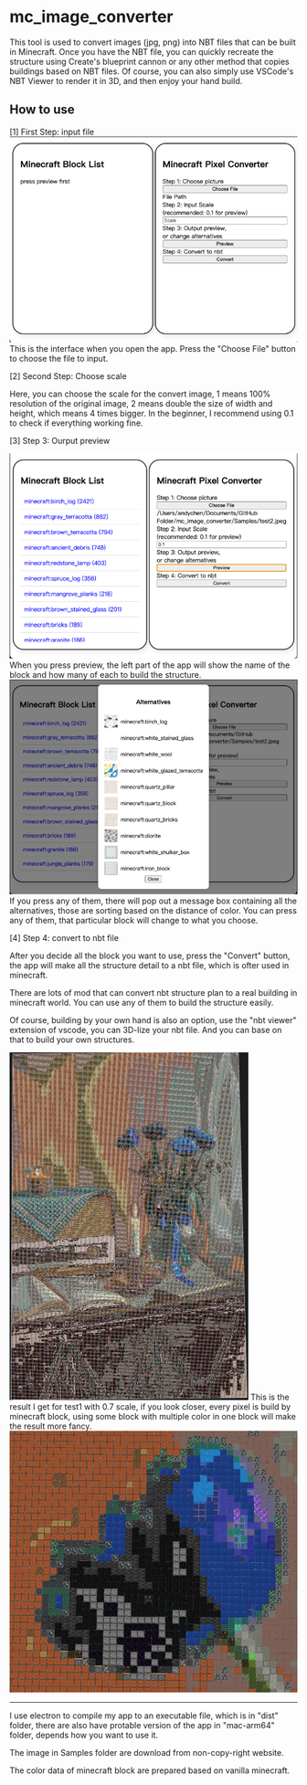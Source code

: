# mc_image_converter

This tool is used to convert images (jpg, png) into NBT files that can be built in Minecraft. Once you have the NBT file, you can quickly recreate the structure using Create's blueprint cannon or any other method that copies buildings based on NBT files. Of course, you can also simply use VSCode's NBT Viewer to render it in 3D, and then enjoy your hand build.

## How to use

[1] First Step: input file
![first glance](Readme_image/Interface.png "Title")
This is the interface when you open the app. Press the "Choose File" button to choose the file to input.

[2] Second Step: Choose scale

Here, you can choose the scale for the convert image, 1 means 100% resolution of the original image, 2 means double the size of width and height, which means 4 times bigger. In the beginner, I recommend using 0.1 to check if everything working fine.

[3] Step 3: Ourput preview

![pre-1](Readme_image/s2_1.png)
When you press preview, the left part of the app will show the name of the block and how many of each to build the structure.
![pre-2](Readme_image/s2-2.png)
If you press any of them, there will pop out a message box containing all the alternatives, those are sorting based on the distance of color. You can press any of them, that particular block will change to what you choose.

[4] Step 4: convert to nbt file

After you decide all the block you want to use, press the "Convert" button, the app will make all the structure detail to a nbt file, which is ofter used in minecraft.

There are lots of mod that can convert nbt structure plan to a real building in minecraft world. You can use any of them to build the structure easily.

Of course, building by your own hand is also an option, use the "nbt viewer" extension of vscode, you can 3D-lize your nbt file. And you can base on that to build your own structures.

![res_1](Readme_image/s4_1.png)
This is the result I get for test1 with 0.7 scale, if you look closer, every pixel is build by minecraft block, using some block with multiple color in one block will make the result more fancy.
![res_2](Readme_image/s4_2.png)

---
I use electron to compile my app to an executable file, which is in "dist" folder, there are also have protable version of the app in "mac-arm64" folder, depends how you want to use it.

The image in Samples folder are download from non-copy-right website.

The color data of minecraft block are prepared based on vanilla minecraft. 